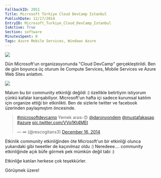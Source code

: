 ```yaml
---
FallbackID: 2951
Title: Microsoft Türkiye Cloud DevCamp Istanbul
PublishDate: 12/17/2014
EntryID: Microsoft_Turkiye_Cloud_DevCamp_Istanbul
IsActive: True
Section: software
MinutesSpent: 0
Tags: Azure Mobile Services, Windows Azure
---
```

![](http://blob.daron.yondem.com/assets/2951/devcamp.jpg)Dün Microsoft'un organizasyonunda "Cloud DevCamp" gerçekleştirildi. Ben de gün boyunca üç oturum ile Compute Services, Mobile Services ve Azure Web Sites anlattım. ![](http://blob.daron.yondem.com/assets/2951/azurecamp.jpg)Malum bu bir community etkinliği değildi :) özellikle belirtiyim istiyorum çünkü kafalar karışabiliyor. Microsoft'un hafta içi sadece kurumsal katılım için organize ettiği bir etkinlikti. Ben de sizlerle twitter ve facebook üzerinden paylaşmıştım öncesinde. <blockquote class="twitter-tweet" data-partner="tweetdeck"><p><a href="https://twitter.com/hashtag/microsoftdevcamp?src=hash">#microsoftdevcamp</a> Yemek arası 😍 <a href="https://twitter.com/daronyondem">@daronyondem</a>  <a href="https://twitter.com/mustafakasap">@mustafakasap</a> <a href="https://twitter.com/hashtag/azure?src=hash">#azure</a> <a href="http://t.co/VVp1Kt4MEt">pic.twitter.com/VVp1Kt4MEt</a></p>&mdash; ∞ (@rescogitans3) <a href="https://twitter.com/rescogitans3/status/544827551391444992">December 16, 2014</a></blockquote><script async src="//platform.twitter.com/widgets.js" charset="utf-8"></script>Etkinlik community etkinliğinden öte Microsoft'un bir etkinliği olunca yukarıdaki gibi tweetler de kaçınılmaz oldu :) Neredeee.... community etkinliğinde açık büfe görmek pek mümkün değil tabi :) Etkinliğe katılan herkese çok teşekkürler. Görüşmek üzere!
